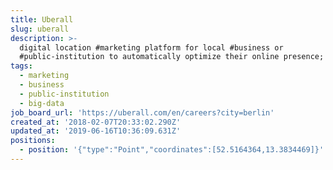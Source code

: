 ```yaml
---
title: Uberall
slug: uberall
description: >-
  digital location #marketing platform for local #business or
  #public-institution to automatically optimize their online presence; #big-data
tags:
  - marketing
  - business
  - public-institution
  - big-data
job_board_url: 'https://uberall.com/en/careers?city=berlin'
created_at: '2018-02-07T20:33:02.290Z'
updated_at: '2019-06-16T10:36:09.631Z'
positions:
  - position: '{"type":"Point","coordinates":[52.5164364,13.3834469]}'
---
```


